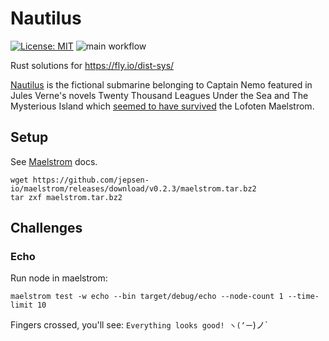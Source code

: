 # Nautilus

[![License: MIT](https://img.shields.io/badge/License-MIT-yellow.svg)](https://opensource.org/licenses/MIT)
![main workflow](https://github.com/martinabeleda/nautilus/actions/workflows/rust.yml/badge.svg)

Rust solutions for https://fly.io/dist-sys/

[Nautilus](<https://en.wikipedia.org/wiki/Nautilus_(fictional_submarine)>) is the fictional submarine belonging to Captain Nemo featured in Jules Verne's novels Twenty Thousand Leagues Under the Sea and The Mysterious Island which [seemed to have survived](https://en.wikipedia.org/wiki/Whirlpool#In_literature_and_popular_culture) the Lofoten Maelstrom.

## Setup

See [Maelstrom](https://github.com/jepsen-io/maelstrom) docs.

```shell
wget https://github.com/jepsen-io/maelstrom/releases/download/v0.2.3/maelstrom.tar.bz2
tar zxf maelstrom.tar.bz2
```

## Challenges

### Echo

Run node in maelstrom:

```shell
maelstrom test -w echo --bin target/debug/echo --node-count 1 --time-limit 10
```

Fingers crossed, you'll see: `Everything looks good! ヽ(‘ー`)ノ`
